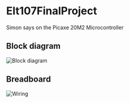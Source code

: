 # Elt107FinalProject
Simon says on the Picaxe 20M2 Microcontroller 

## Block diagram
![Block diagram](https://raw.github.com/jacobernst98/Elt107FinalProject/master/Images/BlockDiagram.png)

## Breadboard
![Wiring](https://raw.github.com/jacobernst98/Elt107FinalProject/master/Images/Wiring.png)
